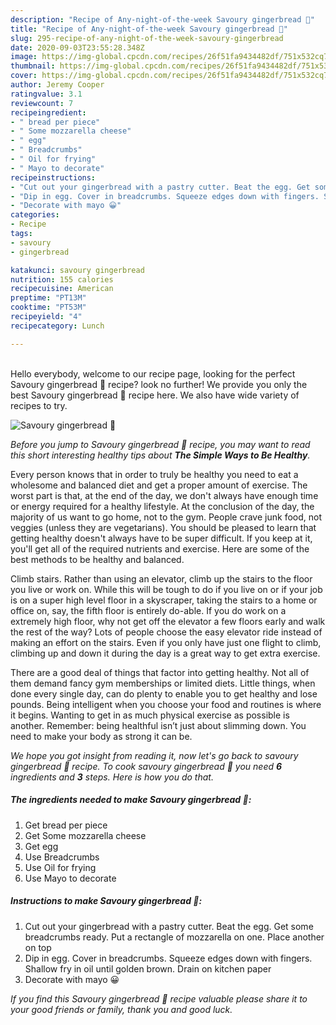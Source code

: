 ```yaml
---
description: "Recipe of Any-night-of-the-week Savoury gingerbread 🎄"
title: "Recipe of Any-night-of-the-week Savoury gingerbread 🎄"
slug: 295-recipe-of-any-night-of-the-week-savoury-gingerbread
date: 2020-09-03T23:55:28.348Z
image: https://img-global.cpcdn.com/recipes/26f51fa9434482df/751x532cq70/savoury-gingerbread-🎄-recipe-main-photo.jpg
thumbnail: https://img-global.cpcdn.com/recipes/26f51fa9434482df/751x532cq70/savoury-gingerbread-🎄-recipe-main-photo.jpg
cover: https://img-global.cpcdn.com/recipes/26f51fa9434482df/751x532cq70/savoury-gingerbread-🎄-recipe-main-photo.jpg
author: Jeremy Cooper
ratingvalue: 3.1
reviewcount: 7
recipeingredient:
- " bread per piece"
- " Some mozzarella cheese"
- " egg"
- " Breadcrumbs"
- " Oil for frying"
- " Mayo to decorate"
recipeinstructions:
- "Cut out your gingerbread with a pastry cutter. Beat the egg. Get some breadcrumbs ready. Put a rectangle of mozzarella on one. Place another on top"
- "Dip in egg. Cover in breadcrumbs. Squeeze edges down with fingers. Shallow fry in oil until golden brown. Drain on kitchen paper"
- "Decorate with mayo 😀"
categories:
- Recipe
tags:
- savoury
- gingerbread

katakunci: savoury gingerbread 
nutrition: 155 calories
recipecuisine: American
preptime: "PT13M"
cooktime: "PT53M"
recipeyield: "4"
recipecategory: Lunch

---
```

<br>
Hello everybody, welcome to our recipe page, looking for the perfect Savoury gingerbread 🎄 recipe? look no further! We provide you only the best Savoury gingerbread 🎄 recipe here. We also have wide variety of recipes to try.
<br>


![Savoury gingerbread 🎄](https://img-global.cpcdn.com/recipes/26f51fa9434482df/751x532cq70/savoury-gingerbread-🎄-recipe-main-photo.jpg)

<i>Before you jump to Savoury gingerbread 🎄 recipe, you may want to read this short interesting healthy tips about <strong>The Simple Ways to Be Healthy</strong>.</i>

Every person knows that in order to truly be healthy you need to eat a wholesome and balanced diet and get a proper amount of exercise. The worst part is that, at the end of the day, we don't always have enough time or energy required for a healthy lifestyle. At the conclusion of the day, the majority of us want to go home, not to the gym. People crave junk food, not veggies (unless they are vegetarians). You should be pleased to learn that getting healthy doesn't always have to be super difficult. If you keep at it, you'll get all of the required nutrients and exercise. Here are some of the best methods to be healthy and balanced.

Climb stairs. Rather than using an elevator, climb up the stairs to the floor you live or work on. While this will be tough to do if you live on or if your job is on a super high level floor in a skyscraper, taking the stairs to a home or office on, say, the fifth floor is entirely do-able. If you do work on a extremely high floor, why not get off the elevator a few floors early and walk the rest of the way? Lots of people choose the easy elevator ride instead of making an effort on the stairs. Even if you only have just one flight to climb, climbing up and down it during the day is a great way to get extra exercise. 

There are a good deal of things that factor into getting healthy. Not all of them demand fancy gym memberships or limited diets. Little things, when done every single day, can do plenty to enable you to get healthy and lose pounds. Being intelligent when you choose your food and routines is where it begins. Wanting to get in as much physical exercise as possible is another. Remember: being healthful isn’t just about slimming down. You need to make your body as strong it can be. 


<i>We hope you got insight from reading it, now let's go back to savoury gingerbread 🎄 recipe. To cook savoury gingerbread 🎄 you need <strong>6</strong> ingredients and <strong>3</strong> steps. Here is how you do that.
</i>

##### The ingredients needed to make Savoury gingerbread 🎄:

1. Get  bread per piece
1. Get  Some mozzarella cheese
1. Get  egg
1. Use  Breadcrumbs
1. Use  Oil for frying
1. Use  Mayo to decorate


##### Instructions to make Savoury gingerbread 🎄:

1. Cut out your gingerbread with a pastry cutter. Beat the egg. Get some breadcrumbs ready. Put a rectangle of mozzarella on one. Place another on top
1. Dip in egg. Cover in breadcrumbs. Squeeze edges down with fingers. Shallow fry in oil until golden brown. Drain on kitchen paper
1. Decorate with mayo 😀


<i>If you find this Savoury gingerbread 🎄 recipe valuable please share it to your good friends or family, thank you and good luck.</i>
